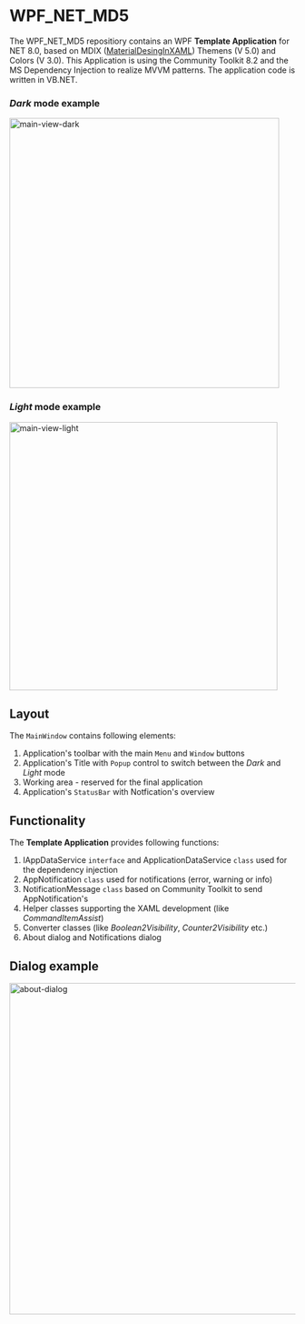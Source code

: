 # WPF_NET_MD5
The WPF_NET_MD5 repositiory contains an WPF **Template Application** for NET 8.0, based on MDIX ([MaterialDesingInXAML](http://materialdesigninxaml.net/)) Themens (V 5.0) and Colors (V 3.0). This Application is using the Community Toolkit 8.2 and the MS Dependency Injection to realize MVVM patterns. The application code is written in VB.NET.

### *Dark* mode example
<img width="475" alt="main-view-dark" src="https://github.com/DrCQ/WPF_NET_MD5/assets/49019093/82d1dd26-2363-4755-ac76-679f5d408d6e">

### *Light* mode example

<img width="472" alt="main-view-light" src="https://github.com/DrCQ/WPF_NET_MD5/assets/49019093/7da39fd5-ea6d-46d3-9545-a6381a51256d">

## Layout
The `MainWindow` contains following elements:
1. Application's toolbar with the main `Menu` and `Window` buttons
2. Application's Title with `Popup` control to switch between the *Dark* and *Light* mode
3. Working area - reserved for the final application
4. Application's `StatusBar` with Notfication's overview

## Functionality
The **Template Application** provides following functions:
1. IAppDataService `interface` and ApplicationDataService `class` used for the dependency injection
2. AppNotification `class` used for notifications (error, warning or info)
3. NotificationMessage `class` based on Community Toolkit to send AppNotification's
4. Helper classes supporting the XAML development (like *CommandItemAssist*)
5. Converter classes (like *Boolean2Visibility*, *Counter2Visibility* etc.)
6. About dialog and Notifications dialog

## Dialog example
<img width="583" alt="about-dialog" src="https://github.com/DrCQ/WPF_NET_MD5/assets/49019093/75074a14-08fa-406e-b6de-4e3de3a5638a">
